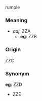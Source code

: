 rumple
### Meaning
+ _adj_: ZZA
    + __eg__: ZZB

### Origin

ZZC

### Synonym

__eg__: ZZD

+ ZZE


